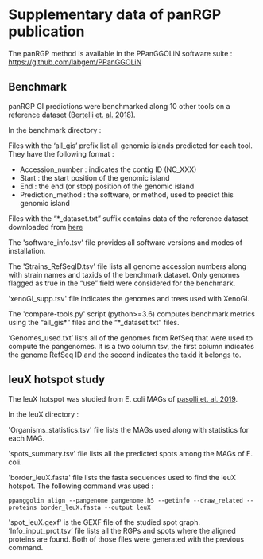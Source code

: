 # Supplementary data of panRGP publication

The panRGP method is available in the PPanGGOLiN software suite : https://github.com/labgem/PPanGGOLiN

## Benchmark

panRGP GI predictions were benchmarked along 10 other tools on a reference dataset ([Bertelli et. al. 2018](https://doi.org/10.1093/bib/bby042)).

In the benchmark directory :

Files with the ‘all_gis’ prefix list all genomic islands predicted for each tool. They have the following format :
- Accession_number : indicates the contig ID (NC_XXX)
- Start : the start position  of the genomic island
- End : the end (or stop) position of the genomic island
- Prediction_method : the software, or method, used to predict this genomic island

Files with the “*_dataset.txt” suffix contains data of the reference dataset downloaded from  [here](http://www.pathogenomics.sfu.ca/islandviewer/download/)

The 'software_info.tsv' file provides all software versions and modes of installation.

The 'Strains_RefSeqID.tsv' file lists all genome accession numbers along with strain names and taxids of the benchmark dataset. Only genomes flagged as true in the “use” field were considered for the benchmark.

 'xenoGI_supp.tsv' file indicates the genomes and trees used with XenoGI.

The  'compare-tools.py' script (python>=3.6) computes benchmark metrics using the “all_gis*” files and the “*_dataset.txt” files.

‘Genomes_used.txt’ lists all of the genomes from RefSeq that were used to compute the pangenomes. It is a two column tsv, the first column indicates the genome RefSeq ID and the second indicates the taxid it belongs to.

## leuX hotspot study

The leuX hotspot was studied from E. coli  MAGs of [pasolli et. al. 2019](https://doi.org/10.1016/j.cell.2019.01.001).

In the leuX directory :

'Organisms_statistics.tsv' file  lists the MAGs used along with statistics for each MAG.

'spots_summary.tsv' file lists all the predicted spots among the MAGs of E. coli.

'border_leuX.fasta' file lists the fasta sequences used to find the leuX hotspot. The following command was used :

`ppanggolin align --pangenome pangenome.h5 --getinfo --draw_related --proteins border_leuX.fasta --output leuX`

'spot_leuX.gexf' is the GEXF file of the studied spot graph.
‘Info_input_prot.tsv’ file lists all the RGPs and spots where the aligned proteins are found. Both of those files were generated with the previous command.
